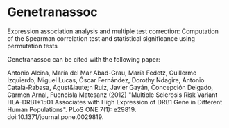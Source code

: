 # Genetranassoc
Expression association analysis and multiple test correction: Computation of the Spearman correlation test  and statistical significance using permutation tests

Genetranassoc can be cited with the following paper:

Antonio Alcina, María del Mar Abad-Grau, María Fedetz, Guillermo Izquierdo, Miguel Lucas, Óscar Fernández, Dorothy Ndagire, Antonio Catalá-Rabasa, Agust&iaute;n Ruiz, Javier Gayán, Concepción Delgado, Carmen Arnal, Fuencisla Matesanz (2012)
"Multiple Sclerosis Risk Variant HLA-DRB1*1501 Associates with High Expression of DRB1 Gene in Different Human Populations".
PLoS ONE 7(1): e29819. doi:10.1371/journal.pone.0029819.
